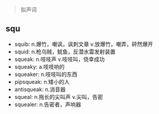 > 拟声词

## squ

- squib: n.爆竹，嘲讽，讽刺文章 v.放爆竹，嘲弄，砰然爆开
- squid: n.枪乌贼，鱿鱼，反潜水雷发射装置
- squeak: n.吱吱声 v.吱吱叫，侥幸成功
- squeaky: a.吱吱响的
- squeaker: n.吱吱叫的东西
- pipsqueak: n.矮小的人
- antisqueak: n.消音器
- squeal: n.拖长的尖叫声 v.尖叫，告密
- squealer: n.告密者，声响器